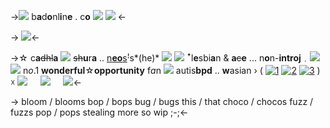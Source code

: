 ->![](https://pixelbank.neocities.org/emoticons/faces/4473de0d.gif) b**a**d**o**nl**i**n**e** . c**o** ![](https://pixelbank.neocities.org/decome/decorative/a6cee0cf.gif) ![](https://pixelbank.neocities.org/decome/bunnies/2fb754e3.png) <-

-> ![](https://media.discordapp.net/attachments/1012559729106624563/1050759898121633822/IMG_0739.gif)<-

->☆ c**a**~~dhl~~**a** ![](https://pixelbank.neocities.org/decome/hearts/106e14f6.gif) ~~sh~~**u**r**a** .. [n**eo**s](https://rentry.co/badonline)ꜝs*(he)* ![](https://pixelbank.neocities.org/decome/horsey/f1707718.gif)
![](https://pixelbank.neocities.org/decome/hearts/668b2f5b.png) ꜛl**e**sbi**a**n & **a**~~c~~**e** ... n**o**n-**introj**﹒![](https://pixelbank.neocities.org/decome/drinks/36ed45fc.gif)
![](https://pixelbank.neocities.org/decome/crowns/7e1b6727.png) n*o*.1 **wonderful**☆**opportunity** f*a*n
![](https://pixelbank.neocities.org/decome/wings/0285f18f.gif) autis**bpd** .. **w**asian  › ( [![1](https://64.media.tumblr.com/2f1edf697c86db179f92bb1766bf0b4e/1c9d86c27386eba3-b2/s75x75_c1/f9f5939cf4b21c6bc968acdd6e08ac11533ce15c.gif)](https://rentry.co/girlonlinebad) [![2](https://64.media.tumblr.com/53e54f8c7d784f9619efaccb196eec2a/1c9d86c27386eba3-c6/s75x75_c1/16a7d24049c3df6498ab631e85ab2a15f3337a5a.gif)](https://rentry.co/wonderfulopportunity) [![3](https://64.media.tumblr.com/53019e02ea4a76e04dd92cf840cf0f1c/1c9d86c27386eba3-c4/s75x75_c1/eb41627ce94c61cd31580496463d4412cb7af255.gif)](https://rentry.co/posinegative) ) ☓
![](https://media.discordapp.net/attachments/1012559729106624563/1050743998534406144/IMG_0734.gif)⠀⠀![](https://pixelbank.neocities.org/dividers/image147.png)⠀⠀![](https://pixelbank.neocities.org/decome/stars/db144841.gif)<-

-> bloom / blooms
bop / bops
bug / bugs
this / that
choco / chocos
fuzz / fuzzs
pop / pops
stealing more so wip ;-;<-